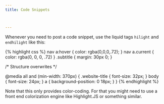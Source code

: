 ```yaml
---
title: Code Snippets



---
```


Whenever you need to post a code snippet, use the liquid tags `hilight` and `endhilight` like this:

{% highlight css %}
nav a:hover {
  color: rgba(0,0,0,.72);
}
nav a.current {
  color: rgba(0, 0, 0, .72)
}
.subtitle {
  margin: 30px 0;
}


/* Structure overwrites */

@media all and (min-width: 370px) {
  .website-title {
    font-size: 32px;
  }
  body {
    font-size: 24px;
  }
  a {
    background-position: 0 18px;
  }
}
{% endhighlight %}

Note that this only provides color-coding. For that you might need to use a front end colorization engine like Highlight.JS or something similar.

